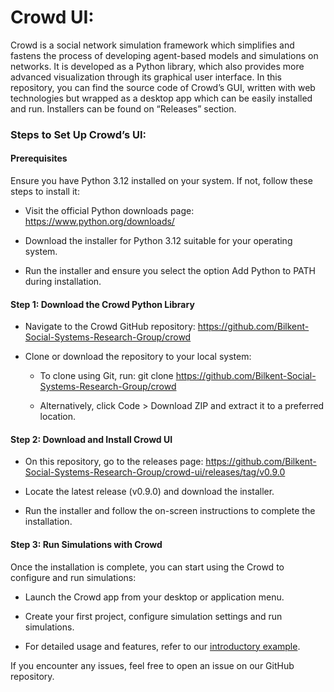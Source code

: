# Crowd UI:

Crowd is a social network simulation framework which simplifies and fastens the process of developing agent-based models and simulations on networks. It is developed as a Python library, which also provides more advanced visualization through its graphical user interface. In this repository, you can find the source code of Crowd’s GUI, written with web technologies but wrapped as a desktop app which can be easily installed and run. Installers can be found on “Releases” section. 

### Steps to Set Up Crowd’s UI:

#### Prerequisites

Ensure you have Python 3.12 installed on your system. If not, follow these steps to install it:

- Visit the official Python downloads page: https://www.python.org/downloads/

- Download the installer for Python 3.12 suitable for your operating system.

- Run the installer and ensure you select the option Add Python to PATH during installation.

#### Step 1: Download the Crowd Python Library

- Navigate to the Crowd GitHub repository:
https://github.com/Bilkent-Social-Systems-Research-Group/crowd

- Clone or download the repository to your local system:

   - To clone using Git, run: git clone https://github.com/Bilkent-Social-Systems-Research-Group/crowd

   - Alternatively, click Code > Download ZIP and extract it to a preferred location.

#### Step 2: Download and Install Crowd UI

- On this repository, go to the releases page: https://github.com/Bilkent-Social-Systems-Research-Group/crowd-ui/releases/tag/v0.9.0

- Locate the latest release (v0.9.0) and download the installer. 

- Run the installer and follow the on-screen instructions to complete the installation.

#### Step 3: Run Simulations with Crowd

Once the installation is complete, you can start using the Crowd to configure and run simulations:

- Launch the Crowd app from your desktop or application menu.

- Create your first project, configure simulation settings and run simulations. 

- For detailed usage and features, refer to our <a href="https://github.com/Bilkent-Social-Systems-Research-Group/crowd/blob/f404926641f79daa526b0530ac412972fd6e1cca/crowd/docs/examples/sir_example/sir.ipynb" >introductory example</a>. 

If you encounter any issues, feel free to open an issue on our GitHub repository. 

